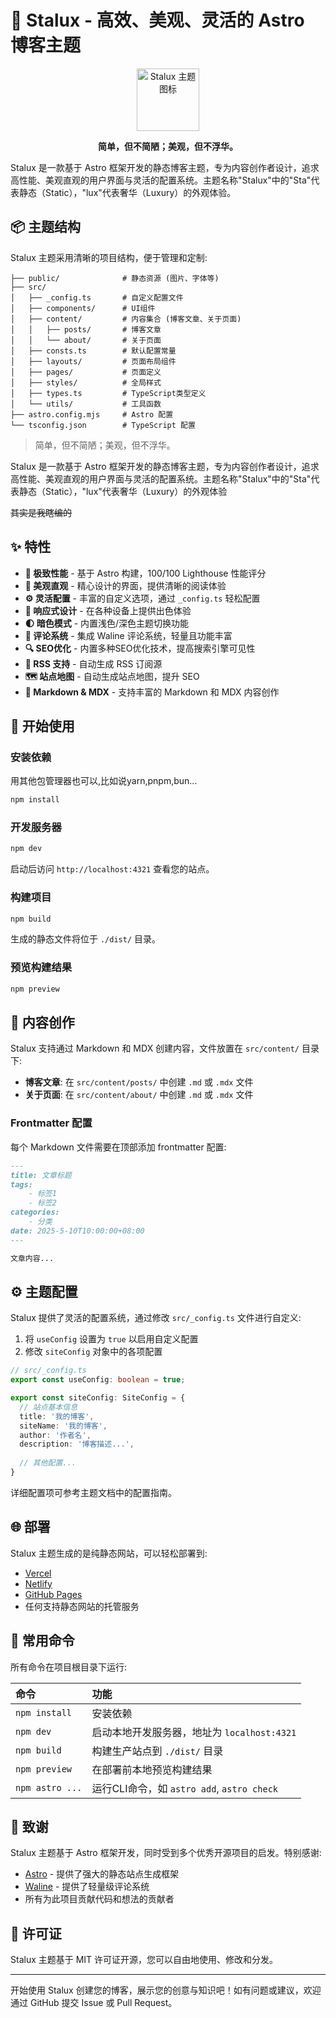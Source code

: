 # 🌟 Stalux - 高效、美观、灵活的 Astro 博客主题

<p align="center">
  <img src="https://raw.githubusercontent.com/xingwangzhe/stalux/main/public/stalux.ico" width="100" alt="Stalux 主题图标">
</p>

<p align="center">
  <strong>简单，但不简陋；美观，但不浮华。</strong>
</p>

Stalux 是一款基于 Astro 框架开发的静态博客主题，专为内容创作者设计，追求高性能、美观直观的用户界面与灵活的配置系统。主题名称"Stalux"中的"Sta"代表静态（Static），"lux"代表奢华（Luxury）的外观体验。

## 📦 主题结构

Stalux 主题采用清晰的项目结构，便于管理和定制:

```text
├── public/              # 静态资源 (图片、字体等)
├── src/
│   ├── _config.ts       # 自定义配置文件
│   ├── components/      # UI组件
│   ├── content/         # 内容集合 (博客文章、关于页面)
│   │   ├── posts/       # 博客文章
│   │   └── about/       # 关于页面
│   ├── consts.ts        # 默认配置常量
│   ├── layouts/         # 页面布局组件
│   ├── pages/           # 页面定义
│   ├── styles/          # 全局样式
│   ├── types.ts         # TypeScript类型定义
│   └── utils/           # 工具函数
├── astro.config.mjs     # Astro 配置
└── tsconfig.json        # TypeScript 配置
```

> 简单，但不简陋；美观，但不浮华。

Stalux 是一款基于 Astro 框架开发的静态博客主题，专为内容创作者设计，追求高性能、美观直观的用户界面与灵活的配置系统。主题名称"Stalux"中的"Sta"代表静态（Static），"lux"代表奢华（Luxury）的外观体验

~~其实是我瞎编的~~

## ✨ 特性

- **🚀 极致性能** - 基于 Astro 构建，100/100 Lighthouse 性能评分
- **🎨 美观直观** - 精心设计的界面，提供清晰的阅读体验
- **⚙️ 灵活配置** - 丰富的自定义选项，通过 `_config.ts` 轻松配置
- **📱 响应式设计** - 在各种设备上提供出色体验
- **🌓 暗色模式** - 内置浅色/深色主题切换功能
- **💬 评论系统** - 集成 Waline 评论系统，轻量且功能丰富
- **🔍 SEO优化** - 内置多种SEO优化技术，提高搜索引擎可见性
- **📰 RSS 支持** - 自动生成 RSS 订阅源
- **🗺️ 站点地图** - 自动生成站点地图，提升 SEO
- **📝 Markdown & MDX** - 支持丰富的 Markdown 和 MDX 内容创作


## 🚀 开始使用

### 安装依赖

用其他包管理器也可以,比如说yarn,pnpm,bun...

```bash
npm install
```

### 开发服务器

```bash
npm dev
```

启动后访问 `http://localhost:4321` 查看您的站点。

### 构建项目

```bash
npm build
```

生成的静态文件将位于 `./dist/` 目录。

### 预览构建结果

```bash
npm preview
```

## 📝 内容创作

Stalux 支持通过 Markdown 和 MDX 创建内容，文件放置在 `src/content/` 目录下:

- **博客文章**: 在 `src/content/posts/` 中创建 `.md` 或 `.mdx` 文件
- **关于页面**: 在 `src/content/about/` 中创建 `.md` 或 `.mdx` 文件

### Frontmatter 配置

每个 Markdown 文件需要在顶部添加 frontmatter 配置:

```markdown
---
title: 文章标题
tags:
    - 标签1
    - 标签2
categories:
    - 分类
date: 2025-5-10T10:00:00+08:00
---

文章内容...
```

## ⚙️ 主题配置

Stalux 提供了灵活的配置系统，通过修改 `src/_config.ts` 文件进行自定义:

1. 将 `useConfig` 设置为 `true` 以启用自定义配置
2. 修改 `siteConfig` 对象中的各项配置

```typescript
// src/_config.ts
export const useConfig: boolean = true;

export const siteConfig: SiteConfig = {
  // 站点基本信息
  title: '我的博客',
  siteName: '我的博客',
  author: '作者名',
  description: '博客描述...',
  
  // 其他配置...
}
```

详细配置项可参考主题文档中的配置指南。

## 🌐 部署

Stalux 主题生成的是纯静态网站，可以轻松部署到:

- [Vercel](https://vercel.com/)
- [Netlify](https://www.netlify.com/)
- [GitHub Pages](https://pages.github.com/)
- 任何支持静态网站的托管服务

## 🧞 常用命令

所有命令在项目根目录下运行:

| 命令                     | 功能                                             |
| :----------------------- | :----------------------------------------------- |
| `npm install`           | 安装依赖                                         |
| `npm dev`               | 启动本地开发服务器，地址为 `localhost:4321`      |
| `npm build`             | 构建生产站点到 `./dist/` 目录                    |
| `npm preview`           | 在部署前本地预览构建结果                         |
| `npm astro ...`         | 运行CLI命令，如 `astro add`, `astro check`       |

## 🙏 致谢

Stalux 主题基于 Astro 框架开发，同时受到多个优秀开源项目的启发。特别感谢:

- [Astro](https://astro.build/) - 提供了强大的静态站点生成框架
- [Waline](https://waline.js.org/) - 提供了轻量级评论系统
- 所有为此项目贡献代码和想法的贡献者

## 📄 许可证

Stalux 主题基于 MIT 许可证开源，您可以自由地使用、修改和分发。

---

开始使用 Stalux 创建您的博客，展示您的创意与知识吧！如有问题或建议，欢迎通过 GitHub 提交 Issue 或 Pull Request。
